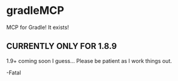 # gradleMCP
MCP for Gradle! It exists!

## CURRENTLY ONLY FOR 1.8.9
1.9+ coming soon I guess...
Please be patient as I work things out.

-Fatal

